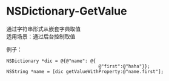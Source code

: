 # NSDictionary-GetValue
通过字符串形式从嵌套字典取值<br>
适用场景：通过后台控制取值

例子：
```
NSDictionary *dic = @{@"name": @{
                                  @"first":@"haha"}};
NSString *name = [dic getValueWithProperty:@"name.first"];
```
